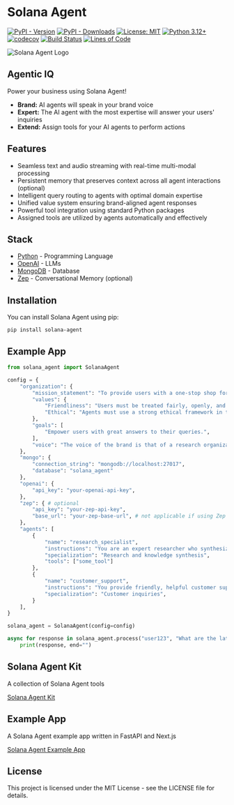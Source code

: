 # Solana Agent

[![PyPI - Version](https://img.shields.io/pypi/v/solana-agent)](https://pypi.org/project/solana-agent/)
[![PyPI - Downloads](https://img.shields.io/pypi/dm/solana-agent?color=yellow)](https://pypi.org/project/solana-agent/)
[![License: MIT](https://img.shields.io/badge/License-MIT-green.svg)](https://opensource.org/licenses/MIT)
[![Python 3.12+](https://img.shields.io/badge/python-3.12+-orange.svg)](https://www.python.org/downloads/)
[![codecov](https://img.shields.io/codecov/c/github/truemagic-coder/solana-agent/main.svg)](https://codecov.io/gh/truemagic-coder/solana-agent)
[![Build Status](https://img.shields.io/github/actions/workflow/status/truemagic-coder/solana-agent/ci.yml?branch=main)](https://github.com/truemagic-coder/solana-agent/actions/workflows/ci.yml)
[![Lines of Code](https://tokei.rs/b1/github/truemagic-coder/solana-agent?type=python&category=code&style=flat)](https://github.com/truemagic-coder/solana-agent)

![Solana Agent Logo](https://dl.walletbubbles.com/solana-agent-logo.png?width=200)

## Agentic IQ

Power your business using Solana Agent!

* **Brand:** AI agents will speak in your brand voice
* **Expert:** The AI agent with the most expertise will answer your users' inquiries
* **Extend:** Assign tools for your AI agents to perform actions

## Features

* Seamless text and audio streaming with real-time multi-modal processing
* Persistent memory that preserves context across all agent interactions (optional)
* Intelligent query routing to agents with optimal domain expertise
* Unified value system ensuring brand-aligned agent responses
* Powerful tool integration using standard Python packages
* Assigned tools are utilized by agents automatically and effectively

## Stack

* [Python](https://python.org) - Programming Language
* [OpenAI](https://openai.com) - LLMs
* [MongoDB](https://mongodb.com) - Database
* [Zep](https://getzep.com) - Conversational Memory (optional)

## Installation

You can install Solana Agent using pip:

`pip install solana-agent`

## Example App

```python
from solana_agent import SolanaAgent

config = {
    "organization": {
        "mission_statement": "To provide users with a one-stop shop for their queries.",
        "values": {
            "Friendliness": "Users must be treated fairly, openly, and with friendliness.",
            "Ethical": "Agents must use a strong ethical framework in their interactions with users.",
        },
        "goals": [
            "Empower users with great answers to their queries.",
        ],
        "voice": "The voice of the brand is that of a research organization."
    },
    "mongo": {
        "connection_string": "mongodb://localhost:27017",
        "database": "solana_agent"
    },
    "openai": {
        "api_key": "your-openai-api-key",
    },
    "zep": { # optional
        "api_key": "your-zep-api-key",
        "base_url": "your-zep-base-url", # not applicable if using Zep Cloud
    },
    "agents": [
        {
            "name": "research_specialist",
            "instructions": "You are an expert researcher who synthesizes complex information clearly.",
            "specialization": "Research and knowledge synthesis",
            "tools": ["some_tool"]
        },
        {
            "name": "customer_support",
            "instructions": "You provide friendly, helpful customer support responses.",
            "specialization": "Customer inquiries",
        }
    ],
}

solana_agent = SolanaAgent(config=config)

async for response in solana_agent.process("user123", "What are the latest AI developments?"):
    print(response, end="")
```

## Solana Agent Kit

A collection of Solana Agent tools

[Solana Agent Kit](https://github.com/truemagic-coder/solana-agent-kit)

## Example App

A Solana Agent example app written in FastAPI and Next.js

[Solana Agent Example App](https://github.com/truemagic-coder/solana-agent-app)

## License

This project is licensed under the MIT License - see the LICENSE file for details.
